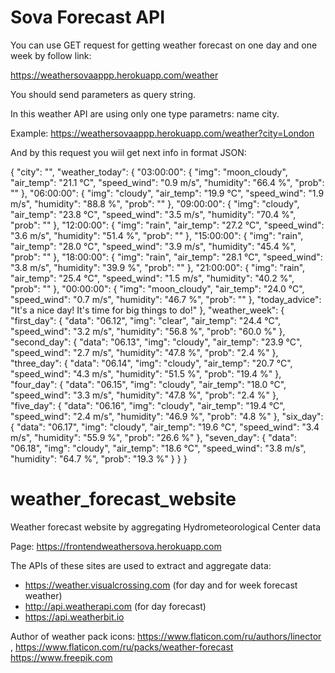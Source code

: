 # Sova Forecast API
You can use GET request for getting weather forecast 
on one day and one week by follow link: 

https://weathersovaappp.herokuapp.com/weather


You should send parameters as query string.

In this weather API are using only one type parametrs: name city.

Example: https://weathersovaappp.herokuapp.com/weather?city=London

And by this request you wiil get next info in format JSON:

{
    "city": "",
    "weather_today": {
        "03:00:00": {
            "img": "moon_cloudy",
            "air_temp": "21.1 °C",
            "speed_wind": "0.9 m/s",
            "humidity": "66.4 %",
            "prob": ""
        },
        "06:00:00": {
            "img": "cloudy",
            "air_temp": "19.9 °C",
            "speed_wind": "1.9 m/s",
            "humidity": "88.8 %",
            "prob": ""
        },
        "09:00:00": {
            "img": "cloudy",
            "air_temp": "23.8 °C",
            "speed_wind": "3.5 m/s",
            "humidity": "70.4 %",
            "prob": ""
        },
        "12:00:00": {
            "img": "rain",
            "air_temp": "27.2 °C",
            "speed_wind": "3.6 m/s",
            "humidity": "51.4 %",
            "prob": ""
        },
        "15:00:00": {
            "img": "rain",
            "air_temp": "28.0 °C",
            "speed_wind": "3.9 m/s",
            "humidity": "45.4 %",
            "prob": ""
        },
        "18:00:00": {
            "img": "rain",
            "air_temp": "28.1 °C",
            "speed_wind": "3.8 m/s",
            "humidity": "39.9 %",
            "prob": ""
        },
        "21:00:00": {
            "img": "rain",
            "air_temp": "25.4 °C",
            "speed_wind": "1.5 m/s",
            "humidity": "40.2 %",
            "prob": ""
        },
        "00:00:00": {
            "img": "moon_cloudy",
            "air_temp": "24.0 °C",
            "speed_wind": "0.7 m/s",
            "humidity": "46.7 %",
            "prob": ""
        },
        "today_advice": "It's a nice day! It's time for big things to do!"
    },
    "weather_week": {
        "first_day": {
            "data": "06.12",
            "img": "clear",
            "air_temp": "24.4 °C",
            "speed_wind": "3.2 m/s",
            "humidity": "56.8 %",
            "prob": "60.0 %"
        },
        "second_day": {
            "data": "06.13",
            "img": "cloudy",
            "air_temp": "23.9 °C",
            "speed_wind": "2.7 m/s",
            "humidity": "47.8 %",
            "prob": "2.4 %"
        },
        "three_day": {
            "data": "06.14",
            "img": "cloudy",
            "air_temp": "20.7 °C",
            "speed_wind": "4.3 m/s",
            "humidity": "51.5 %",
            "prob": "19.4 %"
        },
        "four_day": {
            "data": "06.15",
            "img": "cloudy",
            "air_temp": "18.0 °C",
            "speed_wind": "3.3 m/s",
            "humidity": "47.8 %",
            "prob": "2.4 %"
        },
        "five_day": {
            "data": "06.16",
            "img": "cloudy",
            "air_temp": "19.4 °C",
            "speed_wind": "2.4 m/s",
            "humidity": "46.9 %",
            "prob": "4.8 %"
        },
        "six_day": {
            "data": "06.17",
            "img": "cloudy",
            "air_temp": "19.6 °C",
            "speed_wind": "3.4 m/s",
            "humidity": "55.9 %",
            "prob": "26.6 %"
        },
        "seven_day": {
            "data": "06.18",
            "img": "cloudy",
            "air_temp": "18.6 °C",
            "speed_wind": "3.8 m/s",
            "humidity": "64.7 %",
            "prob": "19.3 %"
        }
    }
}
# weather_forecast_website
Weather forecast website by aggregating Hydrometeorological Center data

Page: https://frontendweathersova.herokuapp.com


The APIs of these sites are used to extract and aggregate data:
- https://weather.visualcrossing.com (for day and for week forecast weather)
- http://api.weatherapi.com (for day forecast)
- https://api.weatherbit.io



Author of weather pack icons: https://www.flaticon.com/ru/authors/linector , https://www.flaticon.com/ru/packs/weather-forecast
https://www.freepik.com
